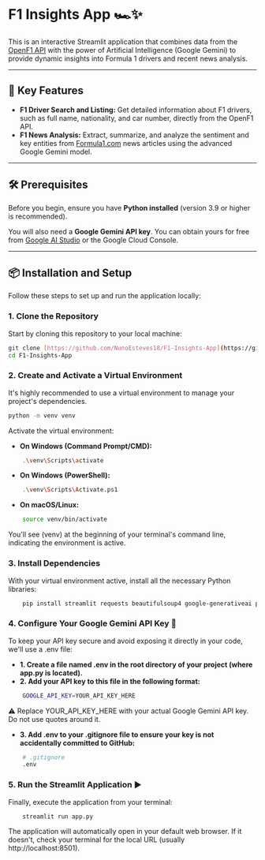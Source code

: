 # F1 Insights App 🏎️✨

This is an interactive Streamlit application that combines data from the [OpenF1 API](https://openf1.org/) with the power of Artificial Intelligence (Google Gemini) to provide dynamic insights into Formula 1 drivers and recent news analysis.

---

## 🚀 Key Features

* **F1 Driver Search and Listing:** Get detailed information about F1 drivers, such as full name, nationality, and car number, directly from the OpenF1 API.
* **F1 News Analysis:** Extract, summarize, and analyze the sentiment and key entities from [Formula1.com](https://www.formula1.com/en/latest) news articles using the advanced Google Gemini model.

---

## 🛠️ Prerequisites

Before you begin, ensure you have **Python installed** (version 3.9 or higher is recommended).

You will also need a **Google Gemini API key**. You can obtain yours for free from [Google AI Studio](https://aistudio.google.com/) or the Google Cloud Console.

---

## 📦 Installation and Setup

Follow these steps to set up and run the application locally:

### 1. Clone the Repository

Start by cloning this repository to your local machine:


```bash
git clone [https://github.com/NunoEsteves18/F1-Insights-App](https://github.com/NunoEsteves18/F1-Insights-App)
cd F1-Insights-App
```

### 2. Create and Activate a Virtual Environment

It's highly recommended to use a virtual environment to manage your project's dependencies.
```bash 
python -m venv venv
```
Activate the virtual environment:
* **On Windows (Command Prompt/CMD):** 
```bash 
    .\venv\Scripts\activate
```
* **On Windows (PowerShell):** 
```bash 
    .\venv\Scripts\Activate.ps1
```
* **On macOS/Linux:**
```bash 
    source venv/bin/activate
``` 
You'll see (venv) at the beginning of your terminal's command line, indicating the environment is active.

### 3. Install Dependencies

With your virtual environment active, install all the necessary Python libraries:
```bash 
    pip install streamlit requests beautifulsoup4 google-generativeai python-dotenv
```

### 4. Configure Your Google Gemini API Key 🔑

To keep your API key secure and avoid exposing it directly in your code, we'll use a .env file:
* **1. Create a file named .env in the root directory of your project (where app.py is located).**
* **2. Add your API key to this file in the following format:**
```bash
    GOOGLE_API_KEY=YOUR_API_KEY_HERE
```
⚠️ Replace YOUR_API_KEY_HERE with your actual Google Gemini API key. Do not use quotes around it.
* **3. Add .env to your .gitignore file to ensure your key is not accidentally committed to GitHub:**
```bash
    # .gitignore
    .env
```

### 5. Run the Streamlit Application ▶️

Finally, execute the application from your terminal:
```bash
    streamlit run app.py
```
The application will automatically open in your default web browser. If it doesn't, check your terminal for the local URL (usually http://localhost:8501).   